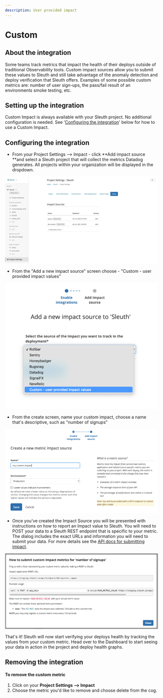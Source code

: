 ```yaml
---
description: User provided impact
---
```


# Custom

## About the integration

Some teams track metrics that impact the health of their deploys outside of traditional Observability tools. Custom impact sources allow you to submit these values to Sleuth and still take advantage of the anomaly detection and deploy verification that Sleuth offers. Examples of some possible custom metrics are: number of user sign-ups, the pass/fail result of an environments smoke testing, etc. 

## Setting up the integration

Custom Impact is always available with your Sleuth project. No additional configuration is needed. See '[Configuring the integration](https://app.gitbook.com/@sleuth/s/sleuth/\~/drafts/-MS-YGXPuGnJwPuVAHp1/integrations-1/impact-sources/metrics/custom#configuring-the-integration)' below for how to use a Custom Impact.

## Configuring the integration

* From your Project Settings --> Impact - click **Add impact source **and select a Sleuth project that will collect the metrics Datadog generates. All projects within your organization will be displayed in the dropdown. 

![](../../../.gitbook/assets/screen-shot-2021-01-26-at-2.04.15-pm.png)

* From the "Add a new impact source" screen choose - "Custom - user provided impact values"

![](../../../.gitbook/assets/screen-shot-2021-01-26-at-2.08.29-pm.png)

* From the create screen, name your custom impact, choose a name that's descriptive, such as "number of signups"

![](../../../.gitbook/assets/add-metric-impact-source-sleuth-2021-01-26-14-10-42.png)

* Once you've created the Impact Source you will be presented with instructions on how to report an Impact value to Sleuth. You will need to POST your data to a Sleuth REST endpoint that is specific to your metric. The dialog includes the exact URLs and information you will need to submit your data. For more details see the [API docs for submitting impact](https://help.sleuth.io/sleuth-api#custom-impact-registration).

![](../../../.gitbook/assets/project-settings-sleuth-sleuth-2021-01-26-14-13-07.png)

That's it! Sleuth will now start verifying your deploys health by tracking the values from your custom metric. Head over to the Dashboard to start seeing your data in action in the project and deploy health graphs.

## Removing the integration

#### To remove the custom metric

1. Click on your **Project Settings --> Impact**
2. Choose the metric you'd like to remove and choose delete from the cog.
